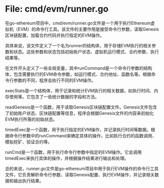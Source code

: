 # File: cmd/evm/runner.go

在go-ethereum项目中，cmd/evm/runner.go文件是一个用于执行Ethereum虚拟机（EVM）的命令行工具。该文件的主要作用是接受命令行参数，读取Genesis区块链配置，加载合约代码并执行指定的EVM操作。

具体来说，该文件定义了一个名为runner的结构体，用于存储EVM执行的相关参数和状态。这些参数和状态包括初始账户状态、虚拟机运行模式、合约参数、执行结果等。

在文件开头定义了一些全局变量，其中runCommand是一个命令行参数的结构体，包含需要执行的EVM命令参数，如运行模式、合约地址、函数名等。根据命令行参数的不同，程序会执行不同的EVM操作。

execStats是一个结构体，用于记录和统计EVM执行的相关数据，如执行时间、内存使用等。它包含了一些统计数据的字段和方法。

readGenesis是一个函数，用于读取Genesis区块链配置文件。Genesis文件包含了初始账户状态、区块链配置等信息，程序会根据Genesis文件的内容来初始化EVM执行所需的初始状态。

timedExec是一个函数，用于执行指定的EVM操作，并记录执行时间等数据。根据命令行参数中的runCommand来确定具体的操作，比如执行合约的函数调用、模拟挖矿、验证合约等。

runCmd是一个函数，用于执行命令行参数中指定的EVM操作。它会调用timedExec来执行具体的操作，并根据操作结果进行输出和处理。

总的来说，runner.go文件是go-ethereum项目中用于执行EVM操作的命令行工具文件，它负责解析命令行参数、读取Genesis配置、执行EVM操作，并记录相关数据和输出执行结果。

